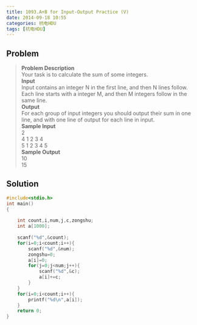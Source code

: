```yaml
---
title: 1093.A+B for Input-Output Practice (V)
date: 2014-09-18 10:55
categories: 杭电HDU
tags: [杭电HDU]
---
```

## Problem
>**Problem Description**  
Your task is to calculate the sum of some integers.  
**Input**  
Input contains an integer N in the first line, and then N lines follow. Each line starts with a integer M, and then M integers follow in the same line.   
**Output**  
For each group of input integers you should output their sum in one line, and with one line of output for each line in input.   
**Sample Input**  
2  
4 1 2 3 4  
5 1 2 3 4 5  
**Sample Output**  
10  
15  

## Solution
```cpp
#include<stdio.h>
int main()
{
    
    int count,i,num,j,c,zongshu;
    int a[1000];
    
    scanf("%d",&count);
    for(i=0;i<count;i++){
        scanf("%d",&num);
        zongshu=0;
        a[i]=0;
        for(j=0;j<num;j++){
            scanf("%d",&c);
            a[i]+=c;
        }
    }
    for(i=0;i<count;i++){
        printf("%d\n",a[i]);
    }
    return 0;
}
```
